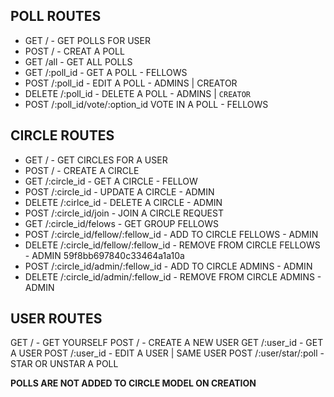 ## POLL ROUTES

- GET / - GET POLLS FOR USER
- POST / - CREAT A POLL
- GET /all - GET ALL POLLS
- GET /:poll_id - GET A POLL - FELLOWS
- POST /:poll_id - EDIT A POLL - ADMINS | CREATOR
- DELETE /:poll_id - DELETE A POLL - ADMINS | `CREATOR`
- POST /:poll_id/vote/:option\_id VOTE IN A POLL - FELLOWS

## CIRCLE ROUTES

- GET / - GET CIRCLES FOR A USER
- POST / - CREATE A CIRCLE
- GET /:circle_id - GET A CIRCLE - FELLOW
- POST /:circle_id - UPDATE A CIRCLE - ADMIN
- DELETE /:cirlce_id - DELETE A CIRCLE - ADMIN
- POST /:circle_id/join - JOIN A CIRCLE REQUEST
- GET /:circle_id/felows - GET GROUP FELLOWS
- POST /:circle_id/fellow/:fellow\_id - ADD TO CIRCLE FELLOWS - ADMIN
- DELETE /:circle_id/fellow/:fellow\_id - REMOVE FROM CIRCLE FELLOWS - ADMIN 59f8bb697840c33464a1a10a
- POST /:circle_id/admin/:fellow\_id - ADD TO CIRCLE ADMINS - ADMIN
- DELETE /:circle_id/admin/:fellow\_id - REMOVE FROM CIRCLE ADMINS - ADMIN

## USER ROUTES

GET / - GET YOURSELF
POST / - CREATE A NEW USER
GET /:user_id - GET A USER
POST /:user_id - EDIT A USER | SAME USER
POST /:user/star/:poll - STAR OR UNSTAR A POLL

**POLLS ARE NOT ADDED TO CIRCLE MODEL ON CREATION**